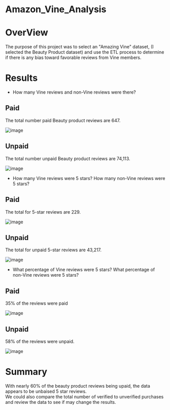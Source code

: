 # Amazon_Vine_Analysis

# OverView
The purpose of this project was to select an "Amazing Vine" dataset, (I selected the Beauty Product dataset) and use the ETL process
to determine if there is any bias toward favorable reviews from Vine members.

# Results

* How many Vine reviews and non-Vine reviews were there?
## Paid
The total number paid Beauty product reviews are 647.

![image](https://user-images.githubusercontent.com/30275459/150719549-5a6b728c-82dc-484c-8741-6896da2e1fdf.png)

## Unpaid
The total number unpaid Beauty product reviews are 74,113.

![image](https://user-images.githubusercontent.com/30275459/150719644-9b1e7e90-c9da-4722-b38f-2da30cca0cf4.png)

* How many Vine reviews were 5 stars? How many non-Vine reviews were 5 stars?
## Paid
The total for 5-star reviews are 229.

![image](https://user-images.githubusercontent.com/30275459/150719951-00677abb-43ab-4048-a4de-8545f9071d64.png)

## Unpaid
The total for unpaid 5-star reviews are 43,217.

![image](https://user-images.githubusercontent.com/30275459/150720079-40f9287d-38a5-4f2a-980f-7847a6fbed33.png)

* What percentage of Vine reviews were 5 stars? What percentage of non-Vine reviews were 5 stars?
## Paid
35% of the reviews were paid

![image](https://user-images.githubusercontent.com/30275459/150720321-08ccb83c-1401-41f0-8009-23e3c27bd92c.png)

## Unpaid
58% of the reviews were unpaid. 

![image](https://user-images.githubusercontent.com/30275459/150720466-f75d8efc-0c22-4e1e-9326-4de8dbc7cac8.png)

# Summary
With nearly 60% of the beauty product reviews being upaid, the data appears to be unbaised 5 star reviews.  
We could also compare the total number of verified to unverified purchases and review the data to see if may change the results.  




